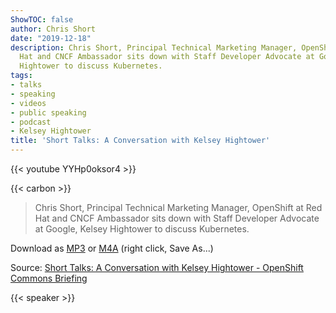 ```yaml
---
ShowTOC: false
author: Chris Short
date: "2019-12-18"
description: Chris Short, Principal Technical Marketing Manager, OpenShift at Red
  Hat and CNCF Ambassador sits down with Staff Developer Advocate at Google, Kelsey
  Hightower to discuss Kubernetes.
tags:
- talks
- speaking
- videos
- public speaking
- podcast
- Kelsey Hightower
title: 'Short Talks: A Conversation with Kelsey Hightower'
---
```


{{< youtube YYHp0oksor4 >}}

{{< carbon >}}

> Chris Short, Principal Technical Marketing Manager, OpenShift at Red Hat and CNCF Ambassador sits down with Staff Developer Advocate at Google, Kelsey Hightower to discuss Kubernetes.

Download as [MP3](https://shortcdn.com/chrisshort/Short-Talks-A-Conversation-with-Kelsey-Hightower-OpenShift-Commons-Briefing.mp3) or [M4A](https://shortcdn.com/chrisshort/Short-Talks-A-Conversation-with-Kelsey-Hightower-OpenShift-Commons-Briefing.m4a) (right click, Save As...)

Source: [Short Talks: A Conversation with Kelsey Hightower - OpenShift Commons Briefing](https://youtu.be/YYHp0oksor4)

{{< speaker >}}
